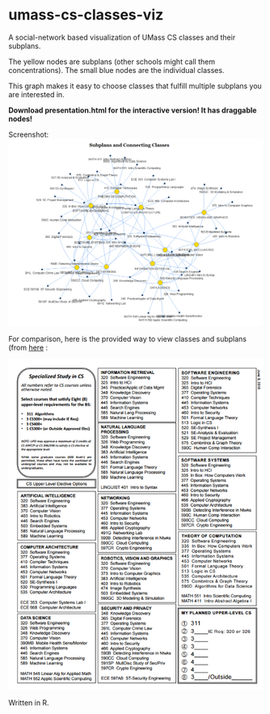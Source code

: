 # umass-cs-classes-viz
A social-network based visualization of UMass CS classes and their subplans.

The yellow nodes are subplans (other schools might call them concentrations).  The small blue nodes are the individual classes.

This graph makes it easy to choose classes that fulfill multiple subplans you are interested in.



**Download presentation.html for the interactive version!  It has draggable nodes!**

Screenshot:
![alt tag](https://raw.githubusercontent.com/bwaters34/umass-cs-classes-viz/master/screenshot3.png)

For comparison, here is the provided way to view classes and subplans (from [here](https://www.cics.umass.edu/sites/default/files/uploads/Academics/bs-cs-tracking-2016.pdf)	:

![alt tag](https://raw.githubusercontent.com/bwaters34/umass-cs-classes-viz/master/trackingsheet.png)

Written in R.